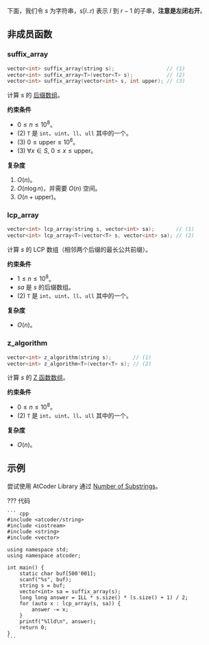 下面，我们令 $s$ 为字符串，$s[l..r)$ 表示 $l$ 到 $r-1$ 的子串，**注意是左闭右开**。

## 非成员函数

### suffix_array

``` cpp
vector<int> suffix_array(string s);                 // (1)
vector<int> suffix_array<T>(vector<T> s);           // (2)
vector<int> suffix_array(vector<int> s, int upper); // (3)
```

计算 $s$ 的 [后缀数组](../../string/sa.md)。

**约束条件**

- $0\le n\le 10^8$。
- (2) `T` 是 `int`、`uint`、`ll`、`ull` 其中的一个。
- (3) $0\le \mathrm{upper}\le 10^8$。
- (3) $\forall x\in S,\ 0\le x\le \mathrm{upper}$。

**复杂度**

1. $O(n)$。
2. $O(n\log n)$，并需要 $O(n)$ 空间。
3. $O(n+\mathrm{upper})$。

### lcp_array

``` cpp
vector<int> lcp_array(string s, vector<int> sa);       // (1)
vector<int> lcp_array<T>(vector<T> s, vector<int> sa); // (2)
```

计算 $s$ 的 LCP 数组（相邻两个后缀的最长公共前缀）。

**约束条件**

- $1\le n\le 10^8$。
- $sa$ 是 $s$ 的后缀数组。
- (2) `T` 是 `int`、`uint`、`ll`、`ull` 其中的一个。

**复杂度**

- $O(n)$。

### z_algorithm

``` cpp
vector<int> z_algorithm(string s);       // (1)
vector<int> z_algorithm<T>(vector<T> s); // (2)
```

计算 $s$ 的 [Z 函数数组](../../string/z-func.md)。

**约束条件**

- $0\le n\le 10^8$。
- (2) `T` 是 `int`、`uint`、`ll`、`ull` 其中的一个。

**复杂度**

- $O(n)$。

## 示例

尝试使用 AtCoder Library 通过 [Number of Substrings](https://atcoder.jp/contests/practice2/tasks/practice2_i)。

??? 代码

    ``` cpp
    #include <atcoder/string>
    #include <iostream>
    #include <string>
    #include <vector>

    using namespace std;
    using namespace atcoder;

    int main() {
        static char buf[500'001];
        scanf("%s", buf);
        string s = buf;
        vector<int> sa = suffix_array(s);
        long long answer = 1LL * s.size() * (s.size() + 1) / 2;
        for (auto x : lcp_array(s, sa)) {
            answer -= x;
        }
        printf("%lld\n", answer);
        return 0;
    }
    ```
